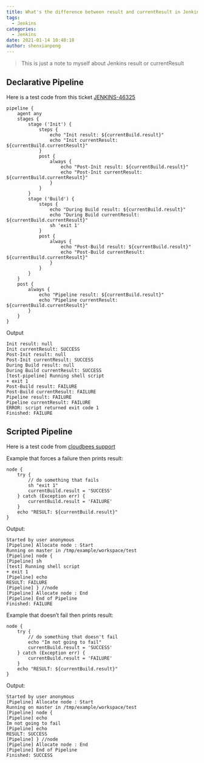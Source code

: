 ```yaml
---
title: What's the difference between result and currentResult in Jenkins?
tags:
  - Jenkins
categories:
  - Jenkins
date: 2021-01-14 10:48:18
author: shenxianpeng
---
```


> This is just a note to myself about Jenkins result or currentResult

## Declarative Pipeline

Here is a test code from this ticket [JENKINS-46325](https://issues.jenkins.io/browse/JENKINS-46325)

```
pipeline {
    agent any
    stages {
        stage ('Init') {
            steps {
                echo "Init result: ${currentBuild.result}"
                echo "Init currentResult: ${currentBuild.currentResult}"
            }
            post {
                always {
                    echo "Post-Init result: ${currentBuild.result}"
                    echo "Post-Init currentResult: ${currentBuild.currentResult}"
                }
            }
        }
        stage ('Build') {
            steps {
                echo "During Build result: ${currentBuild.result}"
                echo "During Build currentResult: ${currentBuild.currentResult}"
                sh 'exit 1'
            }
            post {
                always {
                    echo "Post-Build result: ${currentBuild.result}"
                    echo "Post-Build currentResult: ${currentBuild.currentResult}"
                }
            }
        }
    }
    post {
        always {
            echo "Pipeline result: ${currentBuild.result}"
            echo "Pipeline currentResult: ${currentBuild.currentResult}"
        }
    }
}
```
Output

```
Init result: null
Init currentResult: SUCCESS
Post-Init result: null
Post-Init currentResult: SUCCESS
During Build result: null
During Build currentResult: SUCCESS
[test-pipeline] Running shell script
+ exit 1
Post-Build result: FAILURE
Post-Build currentResult: FAILURE
Pipeline result: FAILURE
Pipeline currentResult: FAILURE
ERROR: script returned exit code 1
Finished: FAILURE
```

## Scripted Pipeline

Here is a test code from [cloudbees support](https://support.cloudbees.com/hc/en-us/articles/218554077-How-to-set-current-build-result-in-Pipeline-)

Example that forces a failure then prints result:

```
node {
    try {
        // do something that fails
        sh "exit 1"
        currentBuild.result = 'SUCCESS'
    } catch (Exception err) {
        currentBuild.result = 'FAILURE'
    }
    echo "RESULT: ${currentBuild.result}"
}
```
Output:
```
Started by user anonymous
[Pipeline] Allocate node : Start
Running on master in /tmp/example/workspace/test
[Pipeline] node {
[Pipeline] sh
[test] Running shell script
+ exit 1
[Pipeline] echo
RESULT: FAILURE
[Pipeline] } //node
[Pipeline] Allocate node : End
[Pipeline] End of Pipeline
Finished: FAILURE
```
Example that doesn’t fail then prints result:

```
node {
    try {
        // do something that doesn't fail
        echo "Im not going to fail"
        currentBuild.result = 'SUCCESS'
    } catch (Exception err) {
        currentBuild.result = 'FAILURE'
    }
    echo "RESULT: ${currentBuild.result}"
}
```


Output:

```
Started by user anonymous
[Pipeline] Allocate node : Start
Running on master in /tmp/example/workspace/test
[Pipeline] node {
[Pipeline] echo
Im not going to fail
[Pipeline] echo
RESULT: SUCCESS
[Pipeline] } //node
[Pipeline] Allocate node : End
[Pipeline] End of Pipeline
Finished: SUCCESS
```